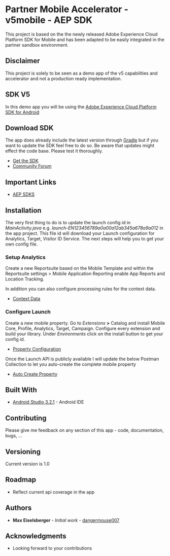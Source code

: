 # Partner Mobile Accelerator - v5mobile - AEP SDK

This project is based on the the newly released Adobe Experience Cloud Platform SDK for Mobile and has been adapted to be easily integrated in the partner sandbox environment.

## Disclaimer

This project is solely to be seen as a demo app of the v5 capabilities and accelerator and not a production ready implementation.

## SDK V5

In this demo app you will be using the [Adobe Experience Cloud Platform SDK for Android](https://aep-sdks.gitbook.io/docs/)

## Download SDK

The app does already include the latest version through [Gradle](https://gradle.org/) but if you want to update the SDK feel free to do so. Be aware that updates might effect the code base. Please test it thoroughly.

* [Get the SDK](https://aep-sdks.gitbook.io/docs/getting-started/get-the-sdk)
* [Community Forum](https://forums.adobe.com/community/experience-cloud/platform/core-services/mobile-service)

## Important Links
* [AEP SDKS](https://github.com/Adobe-Marketing-Cloud/acp-sdks)

## Installation

The very first thing to do is to update the launch config id in  *MainActivity.java* e.g. *launch-EN123456789a0a00a12ab345a678a9a012* in the app project. This file id will download your Launch configuration for Analytics, Target, Visitor ID Service. The next steps will help you to get your own config file.

### Setup Analytics

Create a new Reportsuite based on the Mobile Template and within the Reportsuite settings > Mobile Application Reporting enable App Reports and Location Tracking.

In addition you can also configure processing rules for the context data.
- [Context Data](https://marketing.adobe.com/resources/help/en_US/sc/implement/context_data_variables.html)

### Configure Launch

Create a new mobile property. Go to *Extensions* **>** Catalog and install Mobile Core, Profile, Analytics, Target, Campaign. Configure every extension and build your library. Under *Environments* click on the install button to get your config id.

* [Property Configuration](https://aep-sdks.gitbook.io/docs/getting-started/create-a-mobile-property)

Once the Launch API is publicly available I will update the below Postman Collection to let you auto-create the complete mobile property
* [Auto Create Property](../resources/launch-postman-package/mobile-launch-property.json)

## Built With

* [Android Studio 3.2.1](https://developer.android.com) - Android IDE

## Contributing

Please give me feedback on any section of this app - code, documentation, bugs, ...

## Versioning

Current version is 1.0

## Roadmap

- Reflect current api coverage in the app

## Authors

* **Max Eiselsberger** - *Initial work* - [dangermouse007](https://github.com/dangermouse007)

## Acknowledgments

* Looking forward to your contributions

